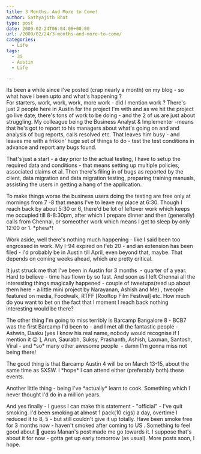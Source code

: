 ```yaml
---
title: 3 Months… And More to Come!
author: Sathyajith Bhat
type: post
date: 2009-02-24T06:04:08+00:00
url: /2009/02/24/3-months-and-more-to-come/
categories:
  - Life
tags:
  - 3i
  - Austin
  - Life

---
```

Its been a while since I've posted (crap nearly a month) on my blog - so what have I been upto and what's happening ?  
For starters, work, work, work, more work - did I mention work ? There's just 2 people here in Austin for the project I'm with and as we hit the project go live date, there's tons of work to be doing - and the 2 of us are just about struggling. My colleague being the Business Analyst & Implementer -means that he's got to report to his managers about what's going on and and analysis of bug reports, calls resolved etc. That leaves him busy - and leaves me with a frikkin' huge set of things to do - test the test conditions in advance and report any bugs found.



That's just a start - a day prior to the actual testing, I have to setup the required data and conditions - that means setting up multiple policies, associated claims et al. Then there's filing in of bugs as reported by the client, data migration and data migration testing, preparing training manuals, assisting the users in getting a hang of the application.

To make things worse the business users doing the testing are free only at mornings from 7 -8 that means I've to leave my place at 6:30. Though I reach back by about 5:30 or 6, there'd be lot of leftover work which keeps me occupied till 8-8:30pm, after which I prepare dinner and then (generally) calls from Chennai, or someother work which means I get to sleep by only 12:00 or 1. \*phew\*!

Work aside, well there's nothing much happening - like I said been too engrossed in work. My I-94 expired on Feb 20 - and an extension has been filed - I'd probably be in Austin till April, even beyond that, maybe. That depends on coming weeks ahead, which are pretty critical.

It just struck me that I've been in Austin for 3 months  - quarter of a year. Hard to believe - time has flown by so fast. And soon as I left Chennai all the interesting things magically happened - couple of tweetups(read up about them here - a little mini project by Narayanan, Ashish and Me) , tweople featured on media, Foodwalk, RTFF [Rooftop Film Festival] etc. How much do you want to bet on the fact that I moment I reach back nothing interesting would be there?

The other thing I'm going to miss terribly is Barcamp Bangalore 8 - BCB7 was the first Barcamp I'd been to - and I met all the fantastic people - Ashwin, Daaku [yes I know his real name, nobody would recognise if I mention it 😛 ], Arun, Saurabh, Suksy, Prashanth, Ashish, Laxman, Santosh, Viral - and \*so\* many other awesome people  - damn I'm gonna miss not being there!

The good thing is that Barcamp Austin 4 will be on March 13-15, about the same time as SXSW. I \*hope\* I can attend either (preferably both) these events.

Another little thing - being I've \*actually\* learn to cook. Something which I never thought I'd do in a million years.

And yes finally - I guess I can make this statement - "official" - I've quit smoking. I'd been smoking at almost 1 pack(10 cigs) a day, overtime I reduced it to 8, 5 - but still couldn't give it up totally. Have been smoke free for 3 months now - haven't smoked after coming to US . Something to feel good about 🙂 guess Manan's post made me go towards it. I suppose that's about it for now - gotta get up early tomorrow (as usual). More posts soon, I hope.
